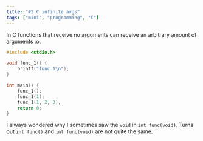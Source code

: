 ```yaml
---
title: "#2 C infinite args"
tags: ["mini", "programming", "C"]
---
```


In C functions that receive no arguments can receive an arbitrary amount of arguments :o.

```c
#include <stdio.h>

void func_1() {
    printf("func_1\n");
}

int main() {
    func_1();
    func_1(1);
    func_1(1, 2, 3);
    return 0;
}
```


I always wondered why I sometimes saw the `void` in `int func(void)`. Turns out `int func()` and `int func(void)` are not quite the same.